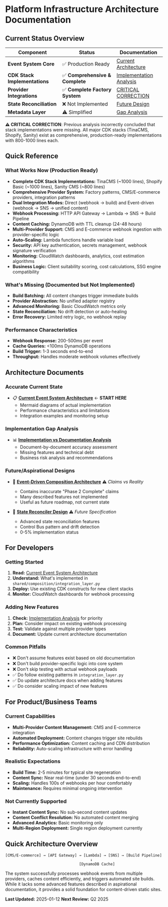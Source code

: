# Platform Infrastructure Architecture Documentation

## Current Status Overview

| Component | Status | Documentation |
|-----------|--------|---------------|
| **Event System Core** | ✅ Production Ready | [Current Architecture](./current-event-system-architecture.md) |
| **CDK Stack Implementations** | ✅ **Comprehensive & Complete** | [Implementation Analysis](./implementation-vs-documentation-analysis.md) |
| **Provider Integrations** | ✅ **Complete Factory System** | [CRITICAL CORRECTION](./CRITICAL_CORRECTION_implementation_analysis.md) |
| **State Reconciliation** | ❌ Not Implemented | [Future Design](../../STATE_RECONCILER_DESIGN.md) |
| **Metadata Layer** | ⚠️ Simplified | [Gap Analysis](./implementation-vs-documentation-analysis.md) |

**⚠️ CRITICAL CORRECTION**: Previous analysis incorrectly concluded that stack implementations were missing. All major CDK stacks (TinaCMS, Shopify, Sanity) exist as comprehensive, production-ready implementations with 800-1000 lines each.

## Quick Reference

### What Works Now (Production Ready)
- **Complete CDK Stack Implementations:** TinaCMS (~1000 lines), Shopify Basic (~1000 lines), Sanity CMS (~800 lines)
- **Comprehensive Provider System:** Factory patterns, CMS/E-commerce providers, integration patterns
- **Dual Integration Modes:** Direct (webhook → build) and Event-driven (webhook → SNS → unified content)
- **Webhook Processing:** HTTP API Gateway → Lambda → SNS → Build Pipeline
- **Content Caching:** DynamoDB with TTL cleanup (24-48 hours)
- **Multi-Provider Support:** CMS and E-commerce webhook ingestion with provider-specific logic
- **Auto-Scaling:** Lambda functions handle variable load
- **Security:** API key authentication, secrets management, webhook signature verification
- **Monitoring:** CloudWatch dashboards, analytics, cost estimation algorithms
- **Business Logic:** Client suitability scoring, cost calculations, SSG engine compatibility

### What's Missing (Documented but Not Implemented)
- **Build Batching:** All content changes trigger immediate builds
- **Provider Abstraction:** No unified adapter registry
- **Advanced Monitoring:** Basic CloudWatch metrics only
- **State Reconciliation:** No drift detection or auto-healing
- **Error Recovery:** Limited retry logic, no webhook replay

### Performance Characteristics
- **Webhook Response:** 200-500ms per event
- **Cache Queries:** <100ms DynamoDB operations
- **Build Trigger:** 1-3 seconds end-to-end
- **Throughput:** Handles moderate webhook volumes effectively

## Architecture Documents

### Accurate Current State
- 📋 **[Current Event System Architecture](./current-event-system-architecture.md)** ← **START HERE**
  - Mermaid diagrams of actual implementation
  - Performance characteristics and limitations
  - Integration examples and monitoring setup

### Implementation Gap Analysis
- 📊 **[Implementation vs Documentation Analysis](./implementation-vs-documentation-analysis.md)**
  - Document-by-document accuracy assessment
  - Missing features and technical debt
  - Business risk analysis and recommendations

### Future/Aspirational Designs
- 🔮 **[Event-Driven Composition Architecture](./event-driven-composition-architecture.md)** ⚠️ *Claims vs Reality*
  - Contains inaccurate "Phase 2 Complete" claims
  - Many described features not implemented
  - Useful as future roadmap, not current state

- 🚀 **[State Reconciler Design](../../STATE_RECONCILER_DESIGN.md)** ⚠️ *Future Specification*
  - Advanced state reconciliation features
  - Control Bus pattern and drift detection
  - 0-5% implementation status

## For Developers

### Getting Started
1. **Read:** [Current Event System Architecture](./current-event-system-architecture.md)
2. **Understand:** What's implemented in `shared/composition/integration_layer.py`
3. **Deploy:** Use existing CDK constructs for new client stacks
4. **Monitor:** CloudWatch dashboards for webhook processing

### Adding New Features
1. **Check:** [Implementation Analysis](./implementation-vs-documentation-analysis.md) for priority
2. **Plan:** Consider impact on existing webhook processing
3. **Test:** Validate against multiple provider types
4. **Document:** Update current architecture documentation

### Common Pitfalls
- ❌ Don't assume features exist based on old documentation
- ❌ Don't build provider-specific logic into core system
- ❌ Don't skip testing with actual webhook payloads
- ✅ Do follow existing patterns in `integration_layer.py`
- ✅ Do update architecture docs when adding features
- ✅ Do consider scaling impact of new features

## For Product/Business Teams

### Current Capabilities
- **Multi-Provider Content Management:** CMS and E-commerce integration
- **Automated Deployment:** Content changes trigger site rebuilds
- **Performance Optimization:** Content caching and CDN distribution
- **Reliability:** Auto-scaling infrastructure with error handling

### Realistic Expectations
- **Build Time:** 2-5 minutes for typical site regeneration
- **Content Sync:** Near real-time (under 30 seconds end-to-end)
- **Scaling:** Handles 100s of webhooks per hour comfortably
- **Maintenance:** Requires minimal ongoing intervention

### Not Currently Supported
- **Instant Content Sync:** No sub-second content updates
- **Content Conflict Resolution:** No automated content merging
- **Advanced Analytics:** Basic monitoring only
- **Multi-Region Deployment:** Single region deployment currently

## Quick Architecture Overview

```
[CMS/E-commerce] → [API Gateway] → [Lambda] → [SNS] → [Build Pipeline]
                                      ↓
                                 [DynamoDB Cache]
```

The system successfully processes webhook events from multiple providers, caches content efficiently, and triggers automated site builds. While it lacks some advanced features described in aspirational documentation, it provides a solid foundation for content-driven static sites.

**Last Updated:** 2025-01-12
**Next Review:** Q2 2025